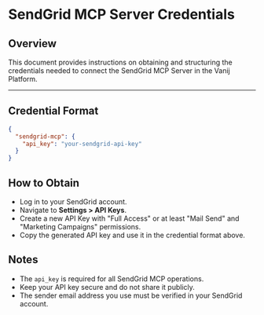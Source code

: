 # SendGrid MCP Server Credentials

## Overview
This document provides instructions on obtaining and structuring the credentials needed to connect the SendGrid MCP Server in the Vanij Platform.

---

## Credential Format
```json
{
  "sendgrid-mcp": {
    "api_key": "your-sendgrid-api-key"
  }
}
```

## How to Obtain
- Log in to your SendGrid account.
- Navigate to **Settings > API Keys**.
- Create a new API Key with "Full Access" or at least "Mail Send" and "Marketing Campaigns" permissions.
- Copy the generated API key and use it in the credential format above.

## Notes
- The `api_key` is required for all SendGrid MCP operations.
- Keep your API key secure and do not share it publicly.
- The sender email address you use must be verified in your SendGrid account.
